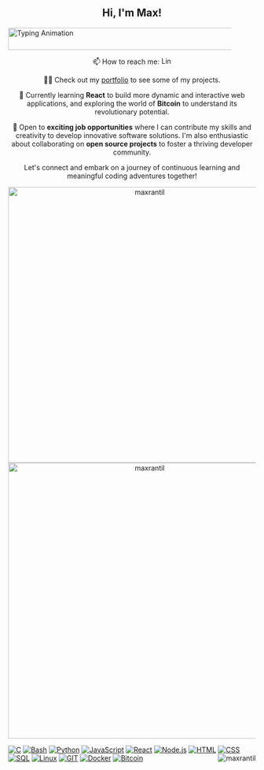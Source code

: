 <h2 align="center">Hi, I'm Max!</h2>

<div style="display: flex; justify-content: flex-end; margin-left: auto; margin-right: 50px;">
    <img src="https://readme-typing-svg.herokuapp.com/?lines=Passionate%20Developer;Curiosity-Driven%20Learner;Resilient%20Problem-Solver;Creating%20Impactful%20Solutions"
       alt="Typing Animation" width="700" height="45">
</div>

<p align="center">
  📫 How to reach me: <a href="https://www.linkedin.com/mwlite/in/max-rantil-b5b1701a5" target="_blank">
    <img src="https://raw.githubusercontent.com/rahuldkjain/github-profile-readme-generator/master/src/images/icons/Social/linked-in-alt.svg"
         alt="LinkedIn" height="15" width="20">
  </a>
</p>

<p align="center">
  👨‍💻 Check out my <a href="https://maxrantil.github.io" target="_blank">portfolio</a> to see some of my projects.
</p>

<p align="center">
  🌱 Currently learning <b>React</b> to build more dynamic and interactive web applications, and exploring the world of <b>Bitcoin</b> to understand its revolutionary potential.
</p>

<p align="center">
  🤝 Open to <b>exciting job opportunities</b> where I can contribute my skills and creativity to develop innovative software solutions. I'm also enthusiastic about collaborating on <b>open source projects</b> to foster a thriving developer community.
</p>

<p align="center">
  Let's connect and embark on a journey of continuous learning and meaningful coding adventures together!
</p>


<p align="center">
 <img src="https://github-readme-stats.vercel.app/api/top-langs?username=maxrantil&show_icons=true&theme=gruvbox&locale=en&layout=compact" alt="maxrantil" style="height: 14vh"/>
 <img src="https://github-readme-stats.vercel.app/api?username=maxrantil&show_icons=true&theme=gruvbox&locale=en" alt="maxrantil" style="height: 14vh"/> 
</p>


 
<div>
 
 <a href=""> ![C](https://img.shields.io/badge/-C-000?&logo=C)</a>
 <a href=""> ![Bash](https://img.shields.io/badge/-Bash-000?&logo=gnu-bash)</a>
 <a href=""> ![Python](https://img.shields.io/badge/-Python-000?&logo=python)</a>
 <a href=""> ![JavaScript](https://img.shields.io/badge/-JavaScript-000?&logo=JavaScript)</a>
 <a href=""> ![React](https://img.shields.io/badge/-React-000?&logo=React)</a>
 <a href=""> ![Node.js](https://img.shields.io/badge/-Node.js-000?&logo=Node.js)</a>
 <a href=""> ![HTML](https://img.shields.io/badge/-HTML-000?&logo=HTML)</a>
 <a href=""> ![CSS](https://img.shields.io/badge/-CSS-000?&logo=CSS)</a>
 <a href=""> ![SQL](https://img.shields.io/badge/-SQL-000?&logo=MySQL)</a>
 <a href=""> ![Linux](https://img.shields.io/badge/-Linux-000?&logo=Linux)</a>
 <a href=""> ![GIT](https://img.shields.io/badge/-GIT-000?&logo=GIT)</a>
 <a href=""> ![Docker](https://img.shields.io/badge/-Docker-000?&logo=docker)</a>
 <a href=""> ![Bitcoin](https://img.shields.io/badge/-Bitcoin-000?&logo=bitcoin)</a>
 <img align="right" src="https://komarev.com/ghpvc/?username=maxrantil&label=views&color=0e75b6&style=flat" alt="maxrantil"/>
</div>


